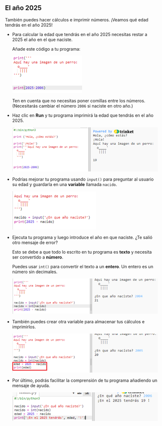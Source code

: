 ## El año 2025

También puedes hacer cálculos e imprimir números. ¡Veamos qué edad tendrás en el año 2025!

+ Para calcular la edad que tendrás en el año 2025 necesitas restar a 2025 el año en el que naciste.
    
    Añade este código a tu programa:
    
    ![captura de pantalla](images/me-calc.png)
    
    Ten en cuenta que no necesitas poner comillas entre los números. (Necesitarás cambiar el número `2006` si naciste en otro año.)

+ Haz clic en **Run** y tu programa imprimirá la edad que tendrás en el año 2025.
    
    ![captura de pantalla](images/me-calc-run.png)

+ Podrías mejorar tu programa usando `input()` para preguntar al usuario su edad y guardarla en una **variable** llamada `nacido`.
    
    ![captura de pantalla](images/me-input.png)

+ Ejecuta tu programa y luego introduce el año en que naciste. ¿Te salió otro mensaje de error?
    
    Esto se debe a que todo lo escrito en tu programa es **texto** y necesita ser convertido a **número**.
    
    Puedes usar `int()` para convertir el texto a un **entero**. Un entero es un número sin decimales.
    
    ![captura de pantalla](images/me-input-test.png)

+ También puedes crear otra variable para almacenar tus cálculos e imprimirlos.
    
    ![captura de pantalla](images/me-result-variable.png)

+ Por último, podrás facilitar la comprensión de tu programa añadiendo un mensaje de ayuda.
    
    ![captura de pantalla](images/me-message.png)